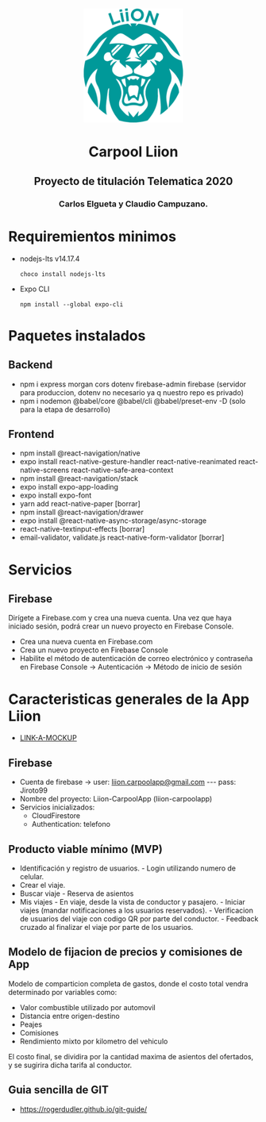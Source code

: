 <br />

<p align="center">
  <a href="https://github.com/ClaudioCampuzano/Liion">
    <img src="misc/images/logo.png" alt="Logo" width="200">
  </a>

  <h1 align="center">Carpool Liion </h1>
  <h2 align="center">Proyecto de titulación Telematica 2020</h2>
  <h3 align="center">Carlos Elgueta y Claudio Campuzano.</h3>   
</p>

# Requiremientos minimos

- nodejs-lts v14.17.4

  ```
  choco install nodejs-lts
  ```

- Expo CLI
  ```
  npm install --global expo-cli
  ```

# Paquetes instalados

## Backend

- npm i express morgan cors dotenv firebase-admin firebase (servidor para produccion, dotenv no necesario ya q nuestro repo es privado)
- npm i nodemon @babel/core @babel/cli @babel/preset-env -D (solo para la etapa de desarrollo)

## Frontend

- npm install @react-navigation/native
- expo install react-native-gesture-handler react-native-reanimated react-native-screens react-native-safe-area-context
- npm install @react-navigation/stack
- expo install expo-app-loading
- expo install expo-font
- yarn add react-native-paper [borrar]
- npm install @react-navigation/drawer
- expo install @react-native-async-storage/async-storage
- react-native-textinput-effects [borrar]
- email-validator, validate.js react-native-form-validator [borrar]


# Servicios

## Firebase

Dirígete a Firebase.com y crea una nueva cuenta. Una vez que haya iniciado sesión, podrá crear un nuevo proyecto en Firebase Console.

- Crea una nueva cuenta en Firebase.com
- Crea un nuevo proyecto en Firebase Console
- Habilite el método de autenticación de correo electrónico y contraseña en Firebase Console -> Autenticación -> Método de inicio de sesión

# Caracteristicas generales de la App Liion

- [LINK-A-MOCKUP](https://xd.adobe.com/view/5bca987e-04d8-459d-bbb2-f714875e9b75-0e99/)
## Firebase
- Cuenta de firebase -> user: liion.carpoolapp@gmail.com --- pass: Jiroto99
- Nombre del proyecto: Liion-CarpoolApp (liion-carpoolapp)
- Servicios inicializados:
    - CloudFirestore
    - Authentication: telefono

## Producto viable mínimo (MVP)

- Identificación y registro de usuarios. - Login utilizando numero de celular.
- Crear el viaje.
- Buscar viaje - Reserva de asientos
- Mis viajes - En viaje, desde la vista de conductor y pasajero. - Iniciar viajes (mandar notificaciones a los usuarios reservados). - Verificacion de usuarios del viaje con codigo QR por parte del conductor. - Feedback cruzado al finalizar el viaje por parte de los usuarios.

## Modelo de fijacion de precios y comisiones de App

Modelo de comparticion completa de gastos, donde el costo total vendra determinado por variables como:

- Valor combustible utilizado por automovil
- Distancia entre origen-destino
- Peajes
- Comisiones
- Rendimiento mixto por kilometro del vehiculo

El costo final, se dividira por la cantidad maxima de asientos del ofertados, y se sugirira dicha tarifa al conductor.

## Guia sencilla de GIT
 - https://rogerdudler.github.io/git-guide/